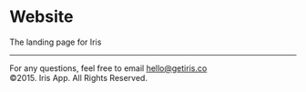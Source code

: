 # Website
The landing page for Iris

---
For any questions, feel free to email hello@getiris.co<br>
©2015. Iris App. All Rights Reserved.
